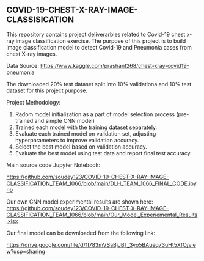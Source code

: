 ## COVID-19-CHEST-X-RAY-IMAGE-CLASSISICATION

This repository contains project deliverarbles related to Covid-19 chest x-ray image classification exercise. The purpose of this project is to build image classification model to detect Covid-19 and Pneumonia cases from chest X-ray images.

Data Source: https://www.kaggle.com/prashant268/chest-xray-covid19-pneumonia

The downloaded 20% test dataset split into 10% validationa and 10% test dataset for this project purpose.

Project Methodology:

1) Radom model initialization as a part of model selection process (pre-trained and simple CNN model)
2) Trained each model with the training dataset separately.
3) Evaluate each trained model on validation set, adjusting hyperparameters to improve validation accuracy.
4) Select the best model based on validation accuracy.
5) Evaluate the best model using test data and report final test accuracy.

Main source code Jupyter Notebook:

https://github.com/soudey123/COVID-19-CHEST-X-RAY-IMAGE-CLASSIFICATION_TEAM_1066/blob/main/DLH_TEAM_1066_FINAL_CODE.ipynb

Our own CNN model experimental results are shown here: 
https://github.com/soudey123/COVID-19-CHEST-X-RAY-IMAGE-CLASSIFICATION_TEAM_1066/blob/main/Our_Model_Experiemental_Results.xlsx

Our final model can be downloaded from the following link:

https://drive.google.com/file/d/1I783mVSaBjJBT_3yo5BAueq73uHt5XfO/view?usp=sharing


